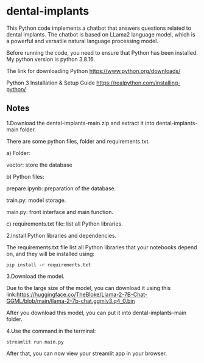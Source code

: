 # dental-implants
This Python code implements a chatbot that answers questions related to dental implants. The chatbot is based on LLama2 language model, which is a powerful and versatile natural language processing model.

Before running the code, you need to ensure that Python has been installed. My python version is python 3.8.16.

The link for downloading Python
https://www.python.org/downloads/

Python 3 Installation & Setup Guide
https://realpython.com/installing-python/
## Notes
1.Download the dental-implants-main.zip and extract it into dental-implants-main folder.
  
There are some python files, folder and requirements.txt.

a) Folder:

vector: store the database

b) Python files:

prepare.ipynb: preparation of the database.

train.py: model storage.

main.py: front interface and main function.

c) requirements.txt file: list all Python libraries.

2.Install Python libraries and dependencies.

The requirements.txt file list all Python libraries that your notebooks depend on, and they will be installed using:

```
pip install -r requirements.txt
```

3.Download the model.

Due to the large size of the model, you can download it using this link:https://huggingface.co/TheBloke/Llama-2-7B-Chat-GGML/blob/main/llama-2-7b-chat.ggmlv3.q4_0.bin

After you download this model, you can put it into dental-implants-main folder.

4.Use the command in the terminal:

```
streamlit run main.py
```

After that, you can now view your streamlit app in your browser.
